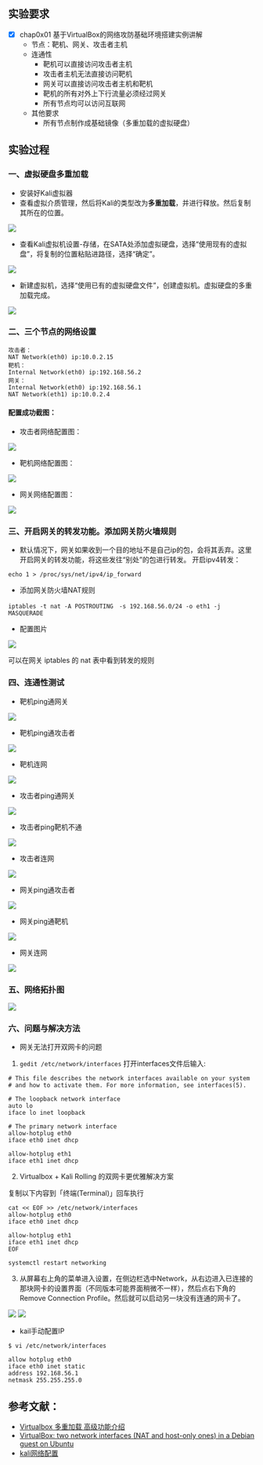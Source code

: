 ## 实验要求
* [x] chap0x01 基于VirtualBox的网络攻防基础环境搭建实例讲解
    * 节点：靶机、网关、攻击者主机
    * 连通性
        * 靶机可以直接访问攻击者主机
        * 攻击者主机无法直接访问靶机
        * 网关可以直接访问攻击者主机和靶机
        * 靶机的所有对外上下行流量必须经过网关
        * 所有节点均可以访问互联网
    * 其他要求
        * 所有节点制作成基础镜像（多重加载的虚拟硬盘）

## 实验过程
### 一、虚拟硬盘多重加载
* 安装好Kali虚拟器
* 查看虚拟介质管理，然后将Kali的类型改为**多重加载**，并进行释放。然后复制其所在的位置。

![](虚拟介质管理多重加载.PNG)
* 查看Kali虚拟机设置-存储，在SATA处添加虚拟硬盘，选择“使用现有的虚拟盘”，将复制的位置粘贴进路径，选择“确定”。

![](添加虚拟硬盘.PNG)
* 新建虚拟机，选择“使用已有的虚拟硬盘文件”，创建虚拟机。虚拟硬盘的多重加载完成。

![](多重加载结束.PNG)

### 二、三个节点的网络设置
```
攻击者：
NAT Network(eth0) ip:10.0.2.15
靶机：
Internal Network(eth0) ip:192.168.56.2
网关：
Internal Network(eth0) ip:192.168.56.1
NAT Network(eth1) ip:10.0.2.4
```
#### 配置成功截图：
* 攻击者网络配置图：

![](攻击者网络.PNG)
* 靶机网络配置图：

![](靶机网络.PNG)
* 网关网络配置图：

![](网关网络.PNG)


### 三、开启网关的转发功能。添加网关防火墙规则

* 默认情况下，网关如果收到一个目的地址不是自己ip的包，会将其丢弃。这里开启网关的转发功能，将这些发往“别处”的包进行转发。
开启ipv4转发：
```
echo 1 > /proc/sys/net/ipv4/ip_forward
```
* 添加网关防火墙NAT规则
```
iptables -t nat -A POSTROUTING　-s 192.168.56.0/24 -o eth1 -j  MASQUERADE
```
* 配置图片

![](转发配置.PNG)

可以在网关 iptables 的 nat 表中看到转发的规则

### 四、连通性测试
* 靶机ping通网关

![](靶机ping网关.PNG)
* 靶机ping通攻击者

![](靶机ping攻击者.PNG)
* 靶机连网

![](靶机连网.PNG)
* 攻击者ping通网关

![](攻击者ping网关.PNG)
* 攻击者ping靶机不通

![](攻击者ping靶机不通.PNG)
* 攻击者连网

![](攻击者连网.PNG)
* 网关ping通攻击者

![](网关ping攻击者.PNG)
* 网关ping通靶机

![](网关ping靶机.PNG)
* 网关连网

![](网关连网.PNG)


### 五、网络拓扑图

![](网络拓扑.PNG)

### 六、问题与解决方法
* 网关无法打开双网卡的问题
1.  ```gedit /etc/network/interfaces```
打开interfaces文件后输入:
``` 
# This file describes the network interfaces available on your system
# and how to activate them. For more information, see interfaces(5).

# The loopback network interface
auto lo
iface lo inet loopback

# The primary network interface
allow-hotplug eth0
iface eth0 inet dhcp

allow-hotplug eth1
iface eth1 inet dhcp
```
2.  Virtualbox + Kali Rolling 的双网卡更优雅解决方案

复制以下内容到「终端(Terminal)」回车执行
```
cat << EOF >> /etc/network/interfaces
allow-hotplug eth0
iface eth0 inet dhcp

allow-hotplug eth1
iface eth1 inet dhcp
EOF

systemctl restart networking
```
3. 从屏幕右上角的菜单进入设置，在侧边栏选中Network，从右边进入已连接的那块网卡的设置界面（不同版本可能界面稍微不一样），然后点右下角的Remove Connection Profile。然后就可以启动另一块没有连通的网卡了。

![](双网卡解决图片1.PNG)
![](双网卡解决图片2.PNG)

* kail手动配置IP
```
$ vi /etc/network/interfaces

allow hotplug eth0
iface eth0 inet static
address 192.168.56.1
netmask 255.255.255.0
```


## 参考文献：
* [Virtualbox 多重加载 高级功能介绍](https://blog.csdn.net/jeanphorn/article/details/45056251)
* [VirtualBox: two network interfaces (NAT and host-only ones) in a Debian guest on Ubuntu](https://unix.stackexchange.com/questions/37122/virtualbox-two-network-interfaces-nat-and-host-only-ones-in-a-debian-guest-on)
* [kali网络配置](https://www.jianshu.com/p/019935e003b4)